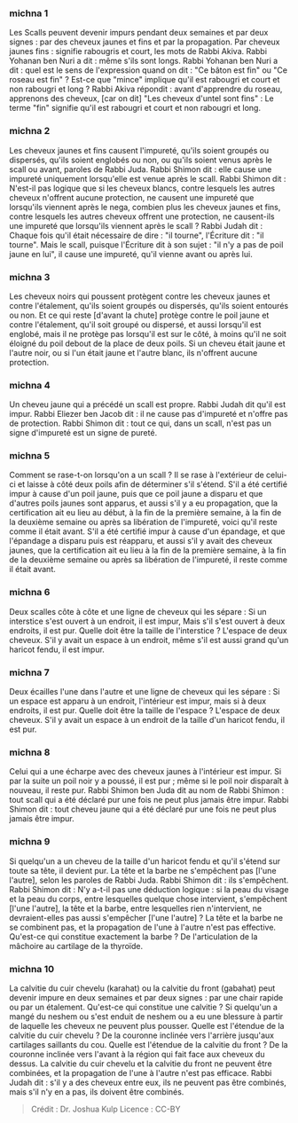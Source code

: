 
### michna 1
Les Scalls peuvent devenir impurs pendant deux semaines et par deux signes : par des cheveux jaunes et fins et par la propagation. Par cheveux jaunes fins : signifie rabougris et court, les mots de Rabbi Akiva. Rabbi Yohanan ben Nuri a dit : même s'ils sont longs. Rabbi Yohanan ben Nuri a dit : quel est le sens de l'expression quand on dit : "Ce bâton est fin" ou "Ce roseau est fin" ? Est-ce que "mince" implique qu'il est rabougri et court et non rabougri et long ? Rabbi Akiva répondit : avant d'apprendre du roseau, apprenons des cheveux, [car on dit] "Les cheveux d'untel sont fins" : Le terme "fin" signifie qu'il est rabougri et court et non rabougri et long.

### michna 2
Les cheveux jaunes et fins causent l'impureté, qu'ils soient groupés ou dispersés, qu'ils soient englobés ou non, ou qu'ils soient venus après le scall ou avant, paroles de Rabbi Juda. Rabbi Shimon dit : elle cause une impureté uniquement lorsqu'elle est venue après le scall. Rabbi Shimon dit : N'est-il pas logique que si les cheveux blancs, contre lesquels les autres cheveux n'offrent aucune protection, ne causent une impureté que lorsqu'ils viennent après le nega, combien plus les cheveux jaunes et fins, contre lesquels les autres cheveux offrent une protection, ne causent-ils une impureté que lorsqu'ils viennent après le scall ? Rabbi Judah dit : Chaque fois qu'il était nécessaire de dire : "il tourne", l'Écriture dit : "il tourne". Mais le scall, puisque l'Écriture dit à son sujet : "il n'y a pas de poil jaune en lui", il cause une impureté, qu'il vienne avant ou après lui.

### michna 3
Les cheveux noirs qui poussent protègent contre les cheveux jaunes et contre l'étalement, qu'ils soient groupés ou dispersés, qu'ils soient entourés ou non. Et ce qui reste [d'avant la chute] protège contre le poil jaune et contre l'étalement, qu'il soit groupé ou dispersé, et aussi lorsqu'il est englobé, mais il ne protège pas lorsqu'il est sur le côté, à moins qu'il ne soit éloigné du poil debout de la place de deux poils. Si un cheveu était jaune et l'autre noir, ou si l'un était jaune et l'autre blanc, ils n'offrent aucune protection.

### michna 4
Un cheveu jaune qui a précédé un scall est propre. Rabbi Judah dit qu'il est impur. Rabbi Eliezer ben Jacob dit : il ne cause pas d'impureté et n'offre pas de protection. Rabbi Shimon dit : tout ce qui, dans un scall, n'est pas un signe d'impureté est un signe de pureté.

### michna 5
Comment se rase-t-on lorsqu'on a un scall ? Il se rase à l'extérieur de celui-ci et laisse à côté deux poils afin de déterminer s'il s'étend. S'il a été certifié impur à cause d'un poil jaune, puis que ce poil jaune a disparu et que d'autres poils jaunes sont apparus, et aussi s'il y a eu propagation, que la certification ait eu lieu au début, à la fin de la première semaine, à la fin de la deuxième semaine ou après sa libération de l'impureté, voici qu'il reste comme il était avant. S'il a été certifié impur à cause d'un épandage, et que l'épandage a disparu puis est réapparu, et aussi s'il y avait des cheveux jaunes, que la certification ait eu lieu à la fin de la première semaine, à la fin de la deuxième semaine ou après sa libération de l'impureté, il reste comme il était avant.

### michna 6
Deux scalles côte à côte et une ligne de cheveux qui les sépare : Si un interstice s'est ouvert à un endroit, il est impur, Mais s'il s'est ouvert à deux endroits, il est pur. Quelle doit être la taille de l'interstice ?  L'espace de deux cheveux. S'il y avait un espace à un endroit, même s'il est aussi grand qu'un haricot fendu, il est impur.

### michna 7
Deux écailles l'une dans l'autre et une ligne de cheveux qui les sépare : Si un espace est apparu à un endroit, l'intérieur est impur, mais si à deux endroits, il est pur. Quelle doit être la taille de l'espace ?  L'espace de deux cheveux. S'il y avait un espace à un endroit de la taille d'un haricot fendu, il est pur.

### michna 8
Celui qui a une écharpe avec des cheveux jaunes à l'intérieur est impur. Si par la suite un poil noir y a poussé, il est pur ; même si le poil noir disparaît à nouveau, il reste pur. Rabbi Shimon ben Juda dit au nom de Rabbi Shimon : tout scall qui a été déclaré pur une fois ne peut plus jamais être impur. Rabbi Shimon dit : tout cheveu jaune qui a été déclaré pur une fois ne peut plus jamais être impur.

### michna 9
Si quelqu'un a un cheveu de la taille d'un haricot fendu et qu'il s'étend sur toute sa tête, il devient pur. La tête et la barbe ne s'empêchent pas [l'une l'autre], selon les paroles de Rabbi Juda. Rabbi Shimon dit : ils s'empêchent. Rabbi Shimon dit : N'y a-t-il pas une déduction logique : si la peau du visage et la peau du corps, entre lesquelles quelque chose intervient, s'empêchent [l'une l'autre], la tête et la barbe, entre lesquelles rien n'intervient, ne devraient-elles pas aussi s'empêcher [l'une l'autre] ? La tête et la barbe ne se combinent pas, et la propagation de l'une à l'autre n'est pas effective. Qu'est-ce qui constitue exactement la barbe ? De l'articulation de la mâchoire au cartilage de la thyroïde.

### michna 10
La calvitie du cuir chevelu (karahat) ou la calvitie du front (gabahat) peut devenir impure en deux semaines et par deux signes : par une chair rapide ou par un étalement. Qu'est-ce qui constitue une calvitie ? Si quelqu'un a mangé du neshem ou s'est enduit de neshem ou a eu une blessure à partir de laquelle les cheveux ne peuvent plus pousser. Quelle est l'étendue de la calvitie du cuir chevelu ? De la couronne inclinée vers l'arrière jusqu'aux cartilages saillants du cou. Quelle est l'étendue de la calvitie du front ? De la couronne inclinée vers l'avant à la région qui fait face aux cheveux du dessus. La calvitie du cuir chevelu et la calvitie du front ne peuvent être combinées, et la propagation de l'une à l'autre n'est pas efficace. Rabbi Judah dit : s'il y a des cheveux entre eux, ils ne peuvent pas être combinés, mais s'il n'y en a pas, ils doivent être combinés.

>Crédit : Dr. Joshua Kulp
>Licence : CC-BY